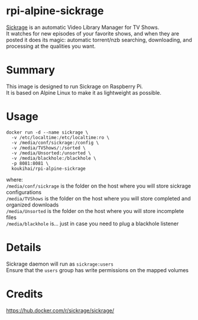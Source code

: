 # rpi-alpine-sickrage

[Sickrage](https://sickrage.github.io/) is an automatic Video Library Manager for TV Shows.  
It watches for new episodes of your favorite shows, and when they are posted it does its magic: automatic torrent/nzb searching, downloading, and processing at the qualities you want.  

# Summary
This image is designed to run Sickrage on Raspberry Pi.  
It is based on Alpine Linux to make it as lightweight as possible.  

# Usage
```
docker run -d --name sickrage \
  -v /etc/localtime:/etc/localtime:ro \
  -v /media/conf/sickrage:/config \
  -v /media/TVShows/:/sorted \
  -v /media/Unsorted:/unsorted \
  -v /media/blackhole:/blackhole \
  -p 8081:8081 \
  koukihai/rpi-alpine-sickrage
```
where:  
`/media/conf/sickrage` is the folder on the host where you will store sickrage configurations  
`/media/TVShows` is the folder on the host where you will store completed and organized downloads  
`/media/Unsorted` is the folder on the host where you will store incomplete files  
`/media/blackhole` is... just in case you need to plug a blackhole listener  

# Details
Sickrage daemon will run as `sickrage:users`  
Ensure that the `users` group has write permissions on the mapped volumes

# Credits
https://hub.docker.com/r/sickrage/sickrage/

